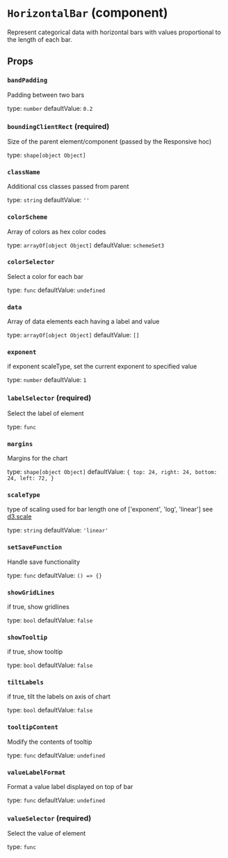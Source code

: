 `HorizontalBar` (component)
===========================

Represent categorical data with horizontal bars with values proportional to the
length of each bar.

Props
-----

### `bandPadding`

Padding between two bars

type: `number`
defaultValue: `0.2`


### `boundingClientRect` (required)

Size of the parent element/component (passed by the Responsive hoc)

type: `shape[object Object]`


### `className`

Additional css classes passed from parent

type: `string`
defaultValue: `''`


### `colorScheme`

Array of colors as hex color codes

type: `arrayOf[object Object]`
defaultValue: `schemeSet3`


### `colorSelector`

Select a color for each bar

type: `func`
defaultValue: `undefined`


### `data`

Array of data elements each having a label and value

type: `arrayOf[object Object]`
defaultValue: `[]`


### `exponent`

if exponent scaleType, set the current exponent to specified value

type: `number`
defaultValue: `1`


### `labelSelector` (required)

Select the label of element

type: `func`


### `margins`

Margins for the chart

type: `shape[object Object]`
defaultValue: `{
    top: 24,
    right: 24,
    bottom: 24,
    left: 72,
}`


### `scaleType`

type of scaling used for bar length
one of ['exponent', 'log', 'linear']
see <a href="https://github.com/d3/d3-scale/blob/master/README.md">d3.scale</a>

type: `string`
defaultValue: `'linear'`


### `setSaveFunction`

Handle save functionality

type: `func`
defaultValue: `() => {}`


### `showGridLines`

if true, show gridlines

type: `bool`
defaultValue: `false`


### `showTooltip`

if true, show tooltip

type: `bool`
defaultValue: `false`


### `tiltLabels`

if true, tilt the labels on axis of chart

type: `bool`
defaultValue: `false`


### `tooltipContent`

Modify the contents of tooltip

type: `func`
defaultValue: `undefined`


### `valueLabelFormat`

Format a value label displayed on top of bar

type: `func`
defaultValue: `undefined`


### `valueSelector` (required)

Select the value of element

type: `func`


